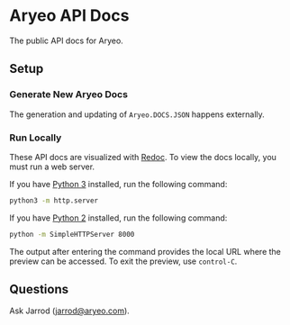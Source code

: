 # Aryeo API Docs

The public API docs for Aryeo.

## Setup

### Generate New Aryeo Docs

The generation and updating of `Aryeo.DOCS.JSON` happens externally.

### Run Locally

These API docs are visualized with [Redoc](https://github.com/Redocly/redoc). To view the docs locally, you must run a web server.

If you have [Python 3](https://www.python.org/downloads/) installed, run the following command:

```bash
python3 -m http.server
```

If you have [Python 2](https://www.python.org/downloads/) installed, run the following command:

```bash
python -m SimpleHTTPServer 8000
```

The output after entering the command provides the local URL where the preview can be accessed. To exit the preview, use `control-C`.

## Questions

Ask Jarrod (jarrod@aryeo.com).
